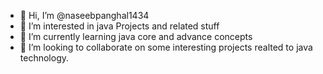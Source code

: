 - 👋 Hi, I’m @naseebpanghal1434
- 👀 I’m interested in java Projects and related stuff
- 🌱 I’m currently learning java core and advance concepts
- 💞️ I’m looking to collaborate on some interesting projects realted to java technology. 

<!---
naseebpanghal1434/naseebpanghal1434 is a ✨ special ✨ repository because its `README.md` (this file) appears on your GitHub profile.
You can click the Preview link to take a look at your changes.
--->
